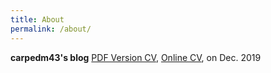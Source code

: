 ```yaml
---
title: About
permalink: /about/
---
```


**carpedm43's blog**
[PDF Version CV](https://s3.us-west-2.amazonaws.com/secure.notion-static.com/18578c83-44ba-4d63-a0bd-499c8a3cba18/CV.pdf?X-Amz-Algorithm=AWS4-HMAC-SHA256&X-Amz-Credential=ASIAT73L2G45JKJ7SQKD%2F20191222%2Fus-west-2%2Fs3%2Faws4_request&X-Amz-Date=20191222T070439Z&X-Amz-Expires=86400&X-Amz-Security-Token=IQoJb3JpZ2luX2VjEKH%2F%2F%2F%2F%2F%2F%2F%2F%2F%2FwEaCXVzLXdlc3QtMiJIMEYCIQCBTH%2FoVMh4i9d6Bi5ZkMSt64Ee%2BrzMNxRBTeM6dwVofgIhAIM8ymN7Gj3dJ2thkV%2FvTD9T%2FmCvy%2BkFWjxCRcPiU%2F%2BdKr0DCPr%2F%2F%2F%2F%2F%2F%2F%2F%2F%2FwEQABoMMjc0NTY3MTQ5MzcwIgxRW3ZX1PxNsJugOAUqkQMPipZBOPzFdb77l5xPRo7XbXUxuxPvGcscobN2Cai1exV5gV5ZAQy%2FNUmNqmfWNBjR39NVTqA5zA7NXH3TGWP97NRrClPyOQYe7%2F9n2aCBctb5siHIudI3TPAbcXBv2mPiwvMr%2BM23AOjETHpsomeeTONaV3QcFMqmdzqZnp9Cg%2BSLkGON97%2B8sVysLyFekdCBtAn2dfRq7DVnCktLwL%2B6CD5%2BwAWHnro55XfZUChtsioxpHh4eH%2FguoCYGtK0HKBJyYFcmzlCLrbW3uqRNyZA5M9duW4UxBszAMaR6v3lXbjKUi6DMxFEZDyJxtd4vZcFsmpLO98hNq2zXhvfjyzr4Ay8H60MckSMZQIW5PedhJO3eybbimESx39S%2BKvaCl0haqoONIaRnI1CpjADLpuSyl9r6xClMoYTGXdKSNoV1aocrf5jaZItPaW72sTrElthMW%2FcppQYfENsIUBVQUkpb%2FdfERMTgRP0wlcRtAfJrZ%2B74zL2rtD%2F532NED1s4tneR7CfEovFHdr4xwv583eJhzCw%2FvrvBTrqAQ9qaT%2B093p6XSGYu%2Bmt7ENM2x6l1amTiPlOx79xDnsWR5Lx1TrrkNaxc8IcI8KTXeuX5VC1seqL3mc6o3%2FN2%2F0AGQQ3cNJ%2FEWNsshDLraKkmG3uB4%2FS5QWG5ht2%2B8%2BTvVjzWbSgssX7jlGubIStt11wG524ZzrbIHIynIt%2BgWspwjLA4s1qKslfTzCv4NSdkmyfMRCdD0i0C2774yiABOYkcY19URfQFFRYTBwH4DphMtjdkC8GMKry5%2BBAiD6HcDOpJXlOC%2BqFXsI16ApLkgkV09J5ZKj0lp8ZpU%2B5WG%2FtXb3TA35dL48Aig%3D%3D&X-Amz-Signature=e5c7d9764db08e697b1bdc3b56a4967c691d1e99835809b14e342c5c3d64b6bf&X-Amz-SignedHeaders=host&response-content-disposition=filename%20%3D%22CV.pdf%22), [Online CV](https://www.notion.so/hyeonbae/Curriculum-Vitae-0cb17c11035b466c8f0cc417705c203c),  on Dec. 2019
